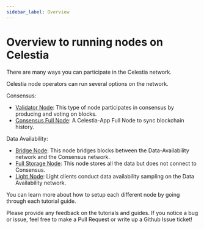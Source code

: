 ```yaml
---
sidebar_label: Overview
---
```


# Overview to running nodes on Celestia

There are many ways you can participate in the Celestia network.

Celestia node operators can run several options on the network.

Consensus:

* [Validator Node](./validator-node): This type of node participates
in consensus by producing and voting on blocks.
* [Consensus Full Node](./consensus-full-node.md): A Celestia-App Full Node
  to sync blockchain history.

Data Availability:

* [Bridge Node](./bridge-node.mdx): This node bridges blocks between the
  Data-Availability network and the Consensus network.
* [Full Storage Node](./full-storage-node.mdx): This node stores all
  the data but does not connect to Consensus.
* [Light Node](./light-node.mdx): Light clients conduct data availability
  sampling on the Data Availability network.

You can learn more about how to setup each different node by going through
each tutorial guide.

Please provide any feedback on the tutorials and guides. If you notice
a bug or issue, feel free to make a Pull Request or write up a Github
Issue ticket!
